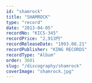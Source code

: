 ```yaml
---
id: "shamrock"
title: "SHAMROCK"
type: "record"
date: "2013-04-05"
recordNo: "KICS-345"
recordPrice: "2,913円"
recordReleaseDate: "1993.08.21"
recordPublisher: "KING RECORDS"
recordType: "Album"
order: 3601
slug: "/discography/shamrock"
coverImage: "shamrock.jpg"
---
```



